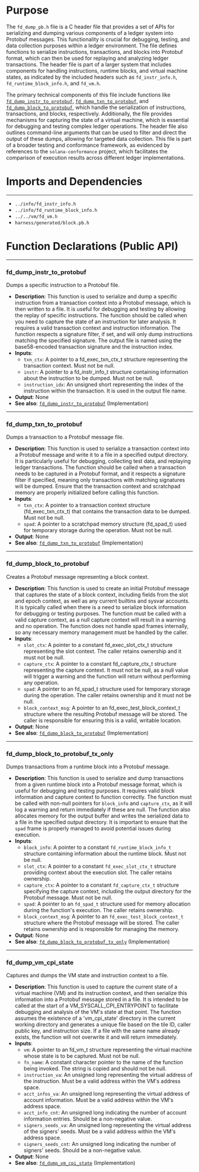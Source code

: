 # Purpose
The `fd_dump_pb.h` file is a C header file that provides a set of APIs for serializing and dumping various components of a ledger system into Protobuf messages. This functionality is crucial for debugging, testing, and data collection purposes within a ledger environment. The file defines functions to serialize instructions, transactions, and blocks into Protobuf format, which can then be used for replaying and analyzing ledger transactions. The header file is part of a larger system that includes components for handling instructions, runtime blocks, and virtual machine states, as indicated by the included headers such as `fd_instr_info.h`, `fd_runtime_block_info.h`, and `fd_vm.h`.

The primary technical components of this file include functions like [`fd_dump_instr_to_protobuf`](#fd_dump_instr_to_protobuf), [`fd_dump_txn_to_protobuf`](#fd_dump_txn_to_protobuf), and [`fd_dump_block_to_protobuf`](#fd_dump_block_to_protobuf), which handle the serialization of instructions, transactions, and blocks, respectively. Additionally, the file provides mechanisms for capturing the state of a virtual machine, which is essential for debugging and testing complex ledger operations. The header file also outlines command-line arguments that can be used to filter and direct the output of these dumps, allowing for targeted data collection. This file is part of a broader testing and conformance framework, as evidenced by references to the `solana-conformance` project, which facilitates the comparison of execution results across different ledger implementations.
# Imports and Dependencies

---
- `../info/fd_instr_info.h`
- `../info/fd_runtime_block_info.h`
- `../../vm/fd_vm.h`
- `harness/generated/block.pb.h`


# Function Declarations (Public API)

---
### fd\_dump\_instr\_to\_protobuf<!-- {{#callable_declaration:fd_dump_instr_to_protobuf}} -->
Dumps a specific instruction to a Protobuf file.
- **Description**: This function is used to serialize and dump a specific instruction from a transaction context into a Protobuf message, which is then written to a file. It is useful for debugging and testing by allowing the replay of specific instructions. The function should be called when you need to capture the state of an instruction for later analysis. It requires a valid transaction context and instruction information. The function respects a signature filter, if set, and will only dump instructions matching the specified signature. The output file is named using the base58-encoded transaction signature and the instruction index.
- **Inputs**:
    - `txn_ctx`: A pointer to a fd_exec_txn_ctx_t structure representing the transaction context. Must not be null.
    - `instr`: A pointer to a fd_instr_info_t structure containing information about the instruction to be dumped. Must not be null.
    - `instruction_idx`: An unsigned short representing the index of the instruction within the transaction. It is used in the output file name.
- **Output**: None
- **See also**: [`fd_dump_instr_to_protobuf`](fd_dump_pb.c.driver.md#fd_dump_instr_to_protobuf)  (Implementation)


---
### fd\_dump\_txn\_to\_protobuf<!-- {{#callable_declaration:fd_dump_txn_to_protobuf}} -->
Dumps a transaction to a Protobuf message file.
- **Description**: This function is used to serialize a transaction context into a Protobuf message and write it to a file in a specified output directory. It is particularly useful for debugging, collecting test data, and replaying ledger transactions. The function should be called when a transaction needs to be captured in a Protobuf format, and it respects a signature filter if specified, meaning only transactions with matching signatures will be dumped. Ensure that the transaction context and scratchpad memory are properly initialized before calling this function.
- **Inputs**:
    - `txn_ctx`: A pointer to a transaction context structure (fd_exec_txn_ctx_t) that contains the transaction data to be dumped. Must not be null.
    - `spad`: A pointer to a scratchpad memory structure (fd_spad_t) used for temporary storage during the operation. Must not be null.
- **Output**: None
- **See also**: [`fd_dump_txn_to_protobuf`](fd_dump_pb.c.driver.md#fd_dump_txn_to_protobuf)  (Implementation)


---
### fd\_dump\_block\_to\_protobuf<!-- {{#callable_declaration:fd_dump_block_to_protobuf}} -->
Creates a Protobuf message representing a block context.
- **Description**: This function is used to create an initial Protobuf message that captures the state of a block context, including fields from the slot and epoch context, as well as any current builtins and sysvar accounts. It is typically called when there is a need to serialize block information for debugging or testing purposes. The function must be called with a valid capture context, as a null capture context will result in a warning and no operation. The function does not handle spad frames internally, so any necessary memory management must be handled by the caller.
- **Inputs**:
    - `slot_ctx`: A pointer to a constant fd_exec_slot_ctx_t structure representing the slot context. The caller retains ownership and it must not be null.
    - `capture_ctx`: A pointer to a constant fd_capture_ctx_t structure representing the capture context. It must not be null, as a null value will trigger a warning and the function will return without performing any operation.
    - `spad`: A pointer to an fd_spad_t structure used for temporary storage during the operation. The caller retains ownership and it must not be null.
    - `block_context_msg`: A pointer to an fd_exec_test_block_context_t structure where the resulting Protobuf message will be stored. The caller is responsible for ensuring this is a valid, writable location.
- **Output**: None
- **See also**: [`fd_dump_block_to_protobuf`](fd_dump_pb.c.driver.md#fd_dump_block_to_protobuf)  (Implementation)


---
### fd\_dump\_block\_to\_protobuf\_tx\_only<!-- {{#callable_declaration:fd_dump_block_to_protobuf_tx_only}} -->
Dumps transactions from a runtime block into a Protobuf message.
- **Description**: This function is used to serialize and dump transactions from a given runtime block into a Protobuf message format, which is useful for debugging and testing purposes. It requires valid block information and capture context to function correctly. The function must be called with non-null pointers for `block_info` and `capture_ctx`, as it will log a warning and return immediately if these are null. The function also allocates memory for the output buffer and writes the serialized data to a file in the specified output directory. It is important to ensure that the `spad` frame is properly managed to avoid potential issues during execution.
- **Inputs**:
    - `block_info`: A pointer to a constant `fd_runtime_block_info_t` structure containing information about the runtime block. Must not be null.
    - `slot_ctx`: A pointer to a constant `fd_exec_slot_ctx_t` structure providing context about the execution slot. The caller retains ownership.
    - `capture_ctx`: A pointer to a constant `fd_capture_ctx_t` structure specifying the capture context, including the output directory for the Protobuf message. Must not be null.
    - `spad`: A pointer to an `fd_spad_t` structure used for memory allocation during the function's execution. The caller retains ownership.
    - `block_context_msg`: A pointer to an `fd_exec_test_block_context_t` structure where the Protobuf message will be stored. The caller retains ownership and is responsible for managing the memory.
- **Output**: None
- **See also**: [`fd_dump_block_to_protobuf_tx_only`](fd_dump_pb.c.driver.md#fd_dump_block_to_protobuf_tx_only)  (Implementation)


---
### fd\_dump\_vm\_cpi\_state<!-- {{#callable_declaration:fd_dump_vm_cpi_state}} -->
Captures and dumps the VM state and instruction context to a file.
- **Description**: This function is used to capture the current state of a virtual machine (VM) and its instruction context, and then serialize this information into a Protobuf message stored in a file. It is intended to be called at the start of a VM_SYSCALL_CPI_ENTRYPOINT to facilitate debugging and analysis of the VM's state at that point. The function assumes the existence of a 'vm_cpi_state' directory in the current working directory and generates a unique file based on the tile ID, caller public key, and instruction size. If a file with the same name already exists, the function will not overwrite it and will return immediately.
- **Inputs**:
    - `vm`: A pointer to an fd_vm_t structure representing the virtual machine whose state is to be captured. Must not be null.
    - `fn_name`: A constant character pointer to the name of the function being invoked. The string is copied and should not be null.
    - `instruction_va`: An unsigned long representing the virtual address of the instruction. Must be a valid address within the VM's address space.
    - `acct_infos_va`: An unsigned long representing the virtual address of account information. Must be a valid address within the VM's address space.
    - `acct_info_cnt`: An unsigned long indicating the number of account information entries. Should be a non-negative value.
    - `signers_seeds_va`: An unsigned long representing the virtual address of the signers' seeds. Must be a valid address within the VM's address space.
    - `signers_seeds_cnt`: An unsigned long indicating the number of signers' seeds. Should be a non-negative value.
- **Output**: None
- **See also**: [`fd_dump_vm_cpi_state`](fd_dump_pb.c.driver.md#fd_dump_vm_cpi_state)  (Implementation)


